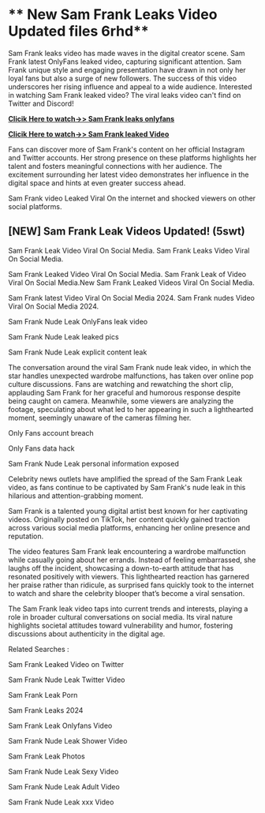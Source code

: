 
# ** New   Sam Frank Leaks Video Updated files 6rhd** #

  Sam Frank leaks video has made waves in the digital creator scene.  Sam Frank latest OnlyFans leaked video, capturing significant attention.  Sam Frank unique style and engaging presentation have drawn in not only her loyal fans but also a surge of new followers. The success of this video underscores her rising influence and appeal to a wide audience. Interested in watching  Sam Frank leaked video? The viral leaks video can't find on Twitter and Discord!

**[Clicik Here to watch->>  Sam Frank leaks onlyfans ](http://xflirt.top)**

**[Clicik Here to watch->>  Sam Frank leaked Video](http://xflirt.top)**

Fans can discover more of  Sam Frank's content on her official Instagram and Twitter accounts. Her strong presence on these platforms highlights her talent and fosters meaningful connections with her audience. The excitement surrounding her latest video demonstrates her influence in the digital space and hints at even greater success ahead.

  Sam Frank video Leaked Viral On the internet and shocked viewers on other social platforms.

## [NEW]   Sam Frank Leak Videos Updated!  (5swt) ##

  Sam Frank Leak Video Viral On Social Media.  Sam Frank Leaks Video Viral On Social Media.

  Sam Frank Leaked Video Viral On Social Media.  Sam Frank Leak of Video Viral On Social Media.New  Sam Frank Leaked Videos Viral On Social Media.

  Sam Frank latest Video Viral On Social Media 2024.  Sam Frank nudes Video Viral On Social Media 2024.

  Sam Frank Nude Leak OnlyFans leak video

  Sam Frank Nude Leak leaked pics

  Sam Frank Nude Leak explicit content leak

The conversation around the viral  Sam Frank nude leak video, in which the star handles unexpected wardrobe malfunctions, has taken over online pop culture discussions. Fans are watching and rewatching the short clip, applauding  Sam Frank for her graceful and humorous response despite being caught on camera. Meanwhile, some viewers are analyzing the footage, speculating about what led to her appearing in such a lighthearted moment, seemingly unaware of the cameras filming her.

Only Fans account breach

Only Fans data hack

  Sam Frank Nude Leak personal information exposed

Celebrity news outlets have amplified the spread of the  Sam Frank Leak video, as fans continue to be captivated by  Sam Frank's nude leak in this hilarious and attention-grabbing moment.

  Sam Frank is a talented young digital artist best known for her captivating videos. Originally posted on TikTok, her content quickly gained traction across various social media platforms, enhancing her online presence and reputation.

The video features   Sam Frank leak encountering a wardrobe malfunction while casually going about her errands. Instead of feeling embarrassed, she laughs off the incident, showcasing a down-to-earth attitude that has resonated positively with viewers. This lighthearted reaction has garnered her praise rather than ridicule, as surprised fans quickly took to the internet to watch and share the celebrity blooper that’s become a viral sensation.

The  Sam Frank leak video taps into current trends and interests, playing a role in broader cultural conversations on social media. Its viral nature highlights societal attitudes toward vulnerability and humor, fostering discussions about authenticity in the digital age.

Related Searches :

  Sam Frank Leaked Video on Twitter

  Sam Frank Nude Leak Twitter Video

  Sam Frank Leak Porn

  Sam Frank Leaks 2024

  Sam Frank Leak Onlyfans Video

  Sam Frank Nude Leak Shower Video

  Sam Frank Leak Photos

  Sam Frank Nude Leak Sexy Video

  Sam Frank Nude Leak Adult Video

  Sam Frank Nude Leak xxx Video


